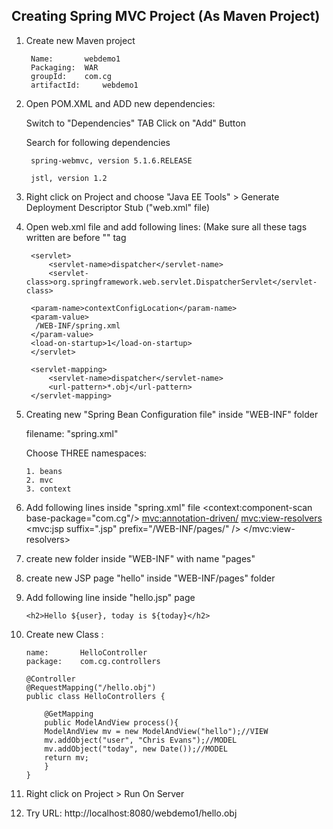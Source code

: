 ## Creating Spring MVC Project (As Maven Project)


1. Create new Maven project 
   
		Name: 		webdemo1
		Packaging: 	WAR
		groupId: 	com.cg
		artifactId: 	webdemo1


2. Open POM.XML and ADD new dependencies:

	Switch to "Dependencies" TAB
	Click on "Add" Button
	
	Search for following dependencies
		
		spring-webmvc, version 5.1.6.RELEASE
		
		jstl, version 1.2

3. Right click on Project and choose "Java EE Tools" > Generate Deployment Descriptor Stub ("web.xml" file)

4. Open web.xml file and add following lines:
	(Make sure all these tags written are before "</web-app>" tag

  		<servlet>
  			<servlet-name>dispatcher</servlet-name>
  			<servlet-class>org.springframework.web.servlet.DispatcherServlet</servlet-class>
	
    	<param-name>contextConfigLocation</param-name>
    	<param-value>
         /WEB-INF/spring.xml
    	</param-value>
  		<load-on-startup>1</load-on-startup>
    	</servlet>
  
   	 	<servlet-mapping>
  			<servlet-name>dispatcher</servlet-name>
  			<url-pattern>*.obj</url-pattern>
    	</servlet-mapping>
  
5.	Creating new "Spring Bean Configuration file" inside "WEB-INF" folder
	
	filename: "spring.xml"
	
	Choose THREE namespaces: 
	
		1. beans
		2. mvc
		3. context

6.	Add following lines inside "spring.xml" file
		<context:component-scan base-package="com.cg"/>
			<mvc:annotation-driven/>
			<mvc:view-resolvers>
				<mvc:jsp suffix=".jsp" prefix="/WEB-INF/pages/"  />
		</mvc:view-resolvers>

7.	create new folder inside "WEB-INF" with name "pages"

8.	create new JSP page "hello" inside "WEB-INF/pages" folder

9.	Add following line inside "hello.jsp" page

		<h2>Hello ${user}, today is ${today}</h2>

10.	Create new Class :
		
		name: 		HelloController
		package:	com.cg.controllers

		@Controller
		@RequestMapping("/hello.obj")
		public class HelloControllers {

			@GetMapping
			public ModelAndView process(){
			ModelAndView mv = new ModelAndView("hello");//VIEW
			mv.addObject("user", "Chris Evans");//MODEL
			mv.addObject("today", new Date());//MODEL
			return mv;
			}
		}

11.	Right click on Project > Run On Server 

12.	Try URL:
	http://localhost:8080/webdemo1/hello.obj